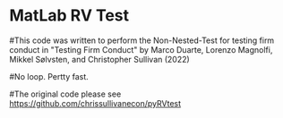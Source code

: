 # MatLab RV Test

#This code was written to perform the Non-Nested-Test for testing firm conduct in "Testing Firm Conduct" by Marco Duarte, Lorenzo Magnolfi, Mikkel Sølvsten, and Christopher Sullivan (2022)

#No loop. Pertty fast. 

#The original code please see https://github.com/chrissullivanecon/pyRVtest
